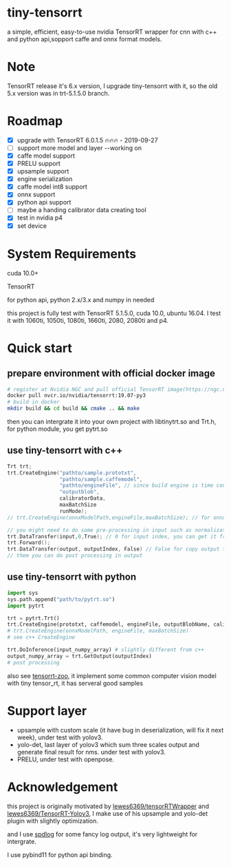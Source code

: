 <!--
 * @Description: In User Settings Edit
 * @Author: zerollzeng
 * @Date: 2019-08-23 09:16:35
 * @LastEditTime: 2019-09-27 16:13:39
 * @LastEditors: zerollzeng
 -->

# tiny-tensorrt
a simple, efficient, easy-to-use nvidia TensorRT wrapper for cnn with c++ and python api,sopport caffe and onnx format models.

# Note
TensorRT release it's 6.x version, I upgrade tiny-tensorrt with it, so the old 5.x version was in trt-5.1.5.0 branch.

# Roadmap
- [x] upgrade with TensorRT 6.0.1.5 :fire::fire::fire: - 2019-09-27 
- [ ] support more model and layer --working on
- [x] caffe model support
- [x] PRELU support
- [x] upsample support
- [x] engine serialization
- [x] caffe model int8 support
- [x] onnx support
- [x] python api support
- [ ] maybe a handing calibrator data creating tool
- [x] test in nvidia p4
- [x] set device

# System Requirements
cuda 10.0+

TensorRT

for python api, python 2.x/3.x and numpy in needed

this project is fully test with TensorRT 5.1.5.0, cuda 10.0, ubuntu 16.04. I test it with 1060ti, 1050ti, 1080ti, 1660ti, 2080, 2080ti and p4.
# Quick start

## prepare environment with official docker image
```bash
# register at Nvidia NGC and pull official TensorRT image(https://ngc.nvidia.com/catalog/containers/nvidia:tensorrt)
docker pull nvcr.io/nvidia/tensorrt:19.07-py3
# build in docker
mkdir build && cd build && cmake .. && make
```
then you can intergrate it into your own project with libtinytrt.so and Trt.h, for python module, you get pytrt.so

## use tiny-tensorrt with c++
```c++
Trt trt;
trt.CreateEngine("pathto/sample.prototxt",
                 "pathto/sample.caffemodel",
                 "pathto/engineFile", // since build engine is time consuming,so save we can serialize engine to file, it's much more faster
                 "outputblob",
                 calibratorData,
                 maxBatchSize
                 runMode);
// trt.CreateEngine(onnxModelPath,engineFile,maxBatchSize); // for onnx model

// you might need to do some pre-processing in input such as normalization, it depends on your model.
trt.DataTransfer(input,0,True); // 0 for input index, you can get it from CreateEngine phase log output, True for copy input date to gpu
trt.Forward();
trt.DataTransfer(output, outputIndex, False) // False for copy output to memory, you can get outputIndex in CreateEngine phase
// them you can do post processing in output
```

## use tiny-tensorrt with python
```python
import sys
sys.path.append("path/to/pytrt.so")
import pytrt

trt = pytrt.Trt()
trt.CreateEngine(prototxt, caffemodel, engineFile, outputBlobName, calibratorData, maxBatchSize, mode)
# trt.CreateEngine(onnxModelPath, engineFile, maxBatchSize)
# see c++ CreateEngine

trt.DoInference(input_numpy_array) # slightly different from c++
output_numpy_array = trt.GetOutput(outputIndex)
# post processing
```

also see [tensorrt-zoo](https://github.com/zerollzeng/tensorrt-zoo), it implement some common computer vision model with tiny tensor_rt, it has serveral good samples

# Support layer
- upsample with custom scale (it have bug in deserialization, will fix it next week), under test with yolov3.
- yolo-det, last layer of yolov3 which sum three scales output and generate final result for nms. under test with yolov3.
- PRELU, under test with openpose.


# Acknowledgement
this project is originally motivated by [lewes6369/tensorRTWrapper](https://github.com/lewes6369/tensorRTWrapper) and [lewes6369/TensorRT-Yolov3](https://github.com/lewes6369/TensorRT-Yolov3), I make use of his upsample and yolo-det plugin with slightly optimization.

and I use [spdlog](https://github.com/gabime/spdlog) for some fancy log output, it's very lightweight for intergrate. 

I use pybind11 for python api binding.


